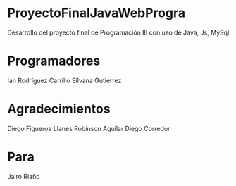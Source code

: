 # ProyectoFinalJavaWebProgra
Desarrollo del proyecto final de Programación III con uso de Java, Js, MySql

# Programadores
Ian Rodríguez Carrillo
Silvana Gutierrez 

# Agradecimientos
Diego Figueroa Llanes
Robinson Aguilar
Diego Corredor

# Para
Jairo Riaño
